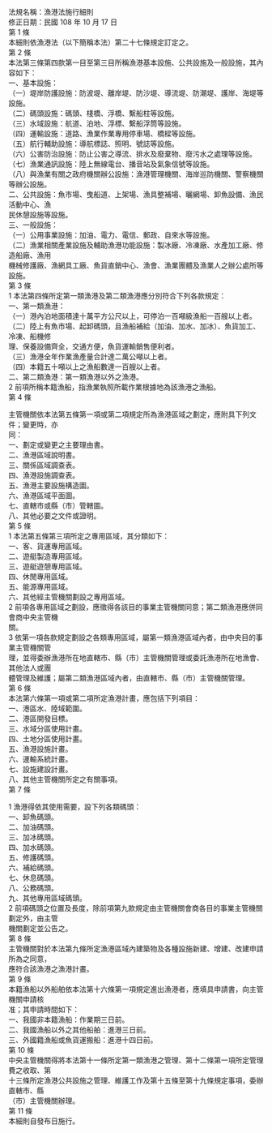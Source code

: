 法規名稱：漁港法施行細則  
修正日期：民國 108 年 10 月 17 日  
第 1 條  
本細則依漁港法（以下簡稱本法）第二十七條規定訂定之。  
第 2 條  
本法第三條第四款第一目至第三目所稱漁港基本設施、公共設施及一般設施，其內容如下：  
一、基本設施：  
（一）堤岸防護設施：防波堤、離岸堤、防沙堤、導流堤、防潮堤、護岸、海堤等設施。  
（二）碼頭設施：碼頭、棧橋、浮橋、繫船柱等設施。  
（三）水域設施：航道、泊地、浮標、繫船浮筒等設施。  
（四）運輸設施：道路、漁業作業專用停車場、橋樑等設施。  
（五）航行輔助設施：導航標誌、照明、號誌等設施。  
（六）公害防治設施：防止公害之導流、排水及廢棄物、廢污水之處理等設施。  
（七）漁業通訊設施：陸上無線電台、播音站及氣象信號等設施。  
（八）與漁業有關之政府機關辦公設施：漁港管理機關、海岸巡防機關、警察機關等辦公設施。  
二、公共設施：魚市場、曳船道、上架場、漁具整補場、曬網場、卸魚設備、漁民活動中心、漁  
民休憩設施等設施。  
三、一般設施：  
（一）公用事業設施：加油、電力、電信、郵政、自來水等設施。  
（二）漁業相關產業設施及輔助漁港功能設施：製冰廠、冷凍廠、水產加工廠、修造船廠、漁用  
機械修護廠、漁網具工廠、魚貨直銷中心、漁會、漁業團體及漁業人之辦公處所等設施。  
第 3 條  
1 本法第四條所定第一類漁港及第二類漁港應分別符合下列各款規定：  
一、第一類漁港：  
（一）港內泊地面積達十萬平方公尺以上，可停泊一百噸級漁船一百艘以上者。  
（二）陸上有魚市場、起卸碼頭，且漁船補給（加油、加水、加冰）、魚貨加工、冷凍、船機修  
理、保養設備齊全，交通方便，魚貨運輸銷售便利者。  
（三）漁港全年作業漁產量合計達二萬公噸以上者。  
（四）本籍五十噸以上之漁船數達一百艘以上者。  
二、第二類漁港：第一類漁港以外之漁港。  
2 前項所稱本籍漁船，指漁業執照所載作業根據地為該漁港之漁船。  
第 4 條  


主管機關依本法第五條第一項或第二項規定所為漁港區域之劃定，應附具下列文件；變更時，亦  
同：  
一、劃定或變更之主要理由書。  
二、漁港區域說明書。  
三、關係區域調查表。  
四、漁港設施調查表。  
五、漁港主要設施構造圖。  
六、漁港區域平面圖。  
七、直轄市或縣（市）管轄圖。  
八、其他必要之文件或證明。  
第 5 條  
1 本法第五條第三項所定之專用區域，其分類如下：  
一、客、貨運專用區域。  
二、遊艇製造專用區域。  
三、遊艇遊憩專用區域。  
四、休閒專用區域。  
五、能源專用區域。  
六、其他經主管機關劃設之專用區域。  
2 前項各專用區域之劃設，應徵得各該目的事業主管機關同意；第二類漁港應併同會商中央主管機  
關。  
3 依第一項各款規定劃設之各類專用區域，屬第一類漁港區域內者，由中央目的事業主管機關管  
理，並得委辦漁港所在地直轄市、縣（市）主管機關管理或委託漁港所在地漁會、其他法人或團  
體管理及維護；屬第二類漁港區域內者，由直轄市、縣（市）主管機關管理。  
第 6 條  
本法第六條第一項或第二項所定漁港計畫，應包括下列項目：  
一、港區水、陸域範圍。  
二、港區開發目標。  
三、水域分區使用計畫。  
四、土地分區使用計畫。  
五、漁港設施計畫。  
六、運輸系統計畫。  
七、設施建設計畫。  
八、其他主管機關所定之有關事項。  
第 7 條  


1 漁港得依其使用需要，設下列各類碼頭：  
一、卸魚碼頭。  
二、加油碼頭。  
三、加冰碼頭。  
四、加水碼頭。  
五、修護碼頭。  
六、補給碼頭。  
七、休息碼頭。  
八、公務碼頭。  
九、其他專用區域碼頭。  
2 前項碼頭之位置及長度，除前項第九款規定由主管機關會商各目的事業主管機關劃定外，由主管  
機關劃定並公告之。  
第 8 條  
主管機關對於本法第九條所定漁港區域內建築物及各種設施新建、增建、改建申請所為之同意，  
應符合該漁港之漁港計畫。  
第 9 條  
本籍漁船以外船舶依本法第十六條第一項規定進出漁港者，應填具申請書，向主管機關申請核  
准；其申請時間如下：  
一、我國非本籍漁船：作業期三日前。  
二、我國漁船以外之其他船舶：進港三日前。  
三、外國籍漁船或魚貨運搬船：進港十四日前。  
第 10 條  
中央主管機關得將本法第十一條所定第一類漁港之管理、第十二條第一項所定管理費之收取、第  
十三條所定漁港公共設施之管理、維護工作及第十五條至第十九條規定事項，委辦直轄市、縣  
（市）主管機關辦理。  
第 11 條  
本細則自發布日施行。  


